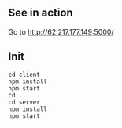 ## See in action

Go to http://62.217.177.149:5000/

## Init

```
cd client
npm install
npm start
cd ..
cd server
npm install
npm start
```

